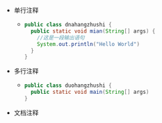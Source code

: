 - 单行注释
	- ```java
	  public class dnahangzhushi {
	    public static void mian(String[] args) {
	      //这是一段输出语句
	      System.out.println("Hello World")
	    }
	  }
	  ```
- 多行注释
	- ```java
	  public class duohangzhushi {
	    public static void main(String[] args)
	  }
	  ```
- 文档注释
